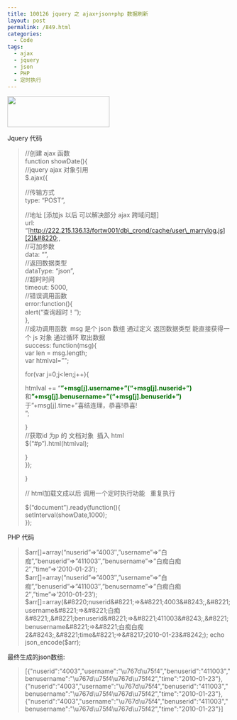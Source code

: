 ```yaml
---
title: 100126 jquery 之 ajax+json+php 数据刷新
layout: post
permalink: /849.html
categories:
  - Code
tags:
  - ajax
  - jquery
  - json
  - PHP
  - 定时执行
---
```

[<img class="aligncenter size-full wp-image-850" title="logo_jquery" src="http://www.80aj.com/wp-content/uploads/2010/01/logo_jquery.gif" alt="" width="230" height="70" />][1]

Jquery 代码

> //创建 ajax 函数  
> function showDate(){  
> //jquery ajax 对象引用  
> $.ajax({
> 
> //传输方式  
> type: &#8220;POST&#8221;,
> 
> //地址 [添加js 以后 可以解决部分 ajax 跨域问题]  
> url: &#8220;[http://222.215.136.13/fortw001/db\_crond/cache/user\_marrylog.js][2]&#8220;,  
> //可加参数  
> data: &#8220;&#8221;,  
> //返回数据类型  
> dataType: &#8220;json&#8221;,  
> //超时时间  
> timeout: 5000,  
> //错误调用函数  
> error:function(){  
> alert(&#8220;查询超时！&#8221;);  
> },  
> //成功调用函数  msg 是个 json 数组 通过定义 返回数据类型 能直接获得一个 js 对象 通过循环 取出数据  
> success: function(msg){  
> var len = msg.length;  
> var htmlval=&#8221;";
> 
> for(var j=0;j<len;j++){
> 
> htmlval += &#8220;<font color=&#8217;#66FF00&#8242;><strong>&#8221;+msg[j].username+&#8221;(&#8220;+msg[j].nuserid+&#8221;)</strong></font>和<font color=&#8217;#66FF00&#8242;><strong>&#8221;+msg[j].benusername+&#8221;(&#8220;+msg[j].benuserid+&#8221;)</strong></font>于&#8221;+msg[j].time+&#8221;喜结连理，恭喜!恭喜!<br>&#8221;;
> 
> }  
> //获取id 为p 的 文档对象  插入 html  
> $(&#8220;#p&#8221;).html(htmlval);
> 
> }  
> });
> 
> }
> 
> // html加载文成以后 调用一个定时执行功能   重复执行
> 
> $(&#8220;document&#8221;).ready(function(){  
> setInterval(showDate,1000);  
> });

PHP 代码

> $arr[]=array(&#8220;nuserid&#8221;=>&#8221;4003&#8243;,&#8221;username&#8221;=>&#8221;白痴&#8221;,&#8221;benuserid&#8221;=>&#8221;411003&#8243;,&#8221;benusername&#8221;=>&#8221;白痴白痴2&#8243;,&#8221;time&#8221;=>&#8217;2010-01-23&#8242;);  
> $arr[]=array(&#8220;nuserid&#8221;=>&#8221;4003&#8243;,&#8221;username&#8221;=>&#8221;白痴&#8221;,&#8221;benuserid&#8221;=>&#8221;411003&#8243;,&#8221;benusername&#8221;=>&#8221;白痴白痴2&#8243;,&#8221;time&#8221;=>&#8217;2010-01-23&#8242;);  
> $arr[]=array(&#8220;nuserid&#8221;=>&#8221;4003&#8243;,&#8221;username&#8221;=>&#8221;白痴&#8221;,&#8221;benuserid&#8221;=>&#8221;411003&#8243;,&#8221;benusername&#8221;=>&#8221;白痴白痴2&#8243;,&#8221;time&#8221;=>&#8217;2010-01-23&#8242;);  
> echo json_encode($arr);

最终生成的json数组:

> [{"nuserid":"4003","username":"\u767d\u75f4","benuserid":"411003","benusername":"\u767d\u75f4\u767d\u75f42","time":"2010-01-23"},{"nuserid":"4003","username":"\u767d\u75f4","benuserid":"411003","benusername":"\u767d\u75f4\u767d\u75f42","time":"2010-01-23"},{"nuserid":"4003","username":"\u767d\u75f4","benuserid":"411003","benusername":"\u767d\u75f4\u767d\u75f42","time":"2010-01-23"}]

 [1]: http://www.80aj.com/wp-content/uploads/2010/01/logo_jquery.gif
 [2]: http://222.215.136.13/fortw001/db_crond/cache/user_marrylog.js